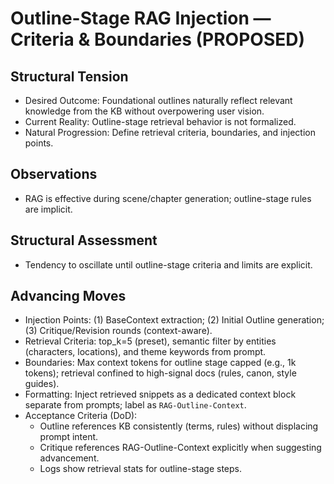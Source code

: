 # Outline-Stage RAG Injection — Criteria & Boundaries (PROPOSED)

## Structural Tension
- Desired Outcome: Foundational outlines naturally reflect relevant knowledge from the KB without overpowering user vision.
- Current Reality: Outline-stage retrieval behavior is not formalized.
- Natural Progression: Define retrieval criteria, boundaries, and injection points.

## Observations
- RAG is effective during scene/chapter generation; outline-stage rules are implicit.

## Structural Assessment
- Tendency to oscillate until outline-stage criteria and limits are explicit.

## Advancing Moves
- Injection Points: (1) BaseContext extraction; (2) Initial Outline generation; (3) Critique/Revision rounds (context-aware).
- Retrieval Criteria: top_k=5 (preset), semantic filter by entities (characters, locations), and theme keywords from prompt.
- Boundaries: Max context tokens for outline stage capped (e.g., 1k tokens); retrieval confined to high-signal docs (rules, canon, style guides).
- Formatting: Inject retrieved snippets as a dedicated context block separate from prompts; label as `RAG-Outline-Context`.
- Acceptance Criteria (DoD):
  - Outline references KB consistently (terms, rules) without displacing prompt intent.
  - Critique references RAG-Outline-Context explicitly when suggesting advancement.
  - Logs show retrieval stats for outline-stage steps.
